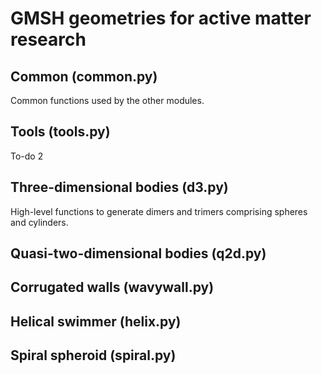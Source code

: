 # GMSH geometries for active matter research

## Common (common.py)
Common functions used by the other modules.

## Tools (tools.py)
To-do 2

## Three-dimensional bodies (d3.py)
High-level functions to generate dimers and trimers comprising spheres and cylinders.

## Quasi-two-dimensional bodies (q2d.py)

## Corrugated walls (wavywall.py)

## Helical swimmer (helix.py)

## Spiral spheroid (spiral.py)


